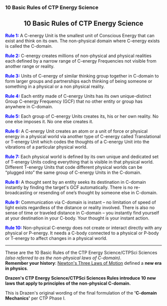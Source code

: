 ### 10 Basic Rules of CTP Energy Science

<h2 align="center">10 Basic Rules of CTP Energy Science</h1>


**<span style="color:blue">Rule 1:</span>** A C-energy Unit is the smallest unit of Conscious Energy that can exist and think on its own. The non-physical domain where C-energy exists is called the C-domain.

**<span style="color:blue">Rule 2:</span>** C-energy creates millions of non-physical and physical realities each defined by a narrow range of C-energy Frequencies not visible from another range or reality.

**<span style="color:blue">Rule 3:</span>** Units of C-energy of similar thinking group together in C-domain to form larger groups and partnerships each thinking of being someone or something in a physical or a non physical reality.

**<span style="color:blue">Rule 4:</span>** Each entity made of C-energy Units has its own unique-distinct Group C-energy Frequency (GCF) that no other entity or group has anywhere in C-domain.

**<span style="color:blue">Rule 5:</span>** Each group of C-energy Units creates its, his or her own reality. No one else imposes it. No one else creates it.

**<span style="color:blue">Rule 6:</span>** A C-energy Unit creates an atom or a unit of force or physical energy in a physical world via another type of C-energy called Translational or T-energy Unit which codes the thoughts of a C-energy Unit into the vibrations of a particular physical world.

**<span style="color:blue">Rule 7:</span>** Each physical world is defined by its own unique and dedicated set of T-energy Units coding everything that is visible in that physical world. Different T-energy Units that code different physical worlds can be “plugged into” the same group of C-energy Units in the C-domain.

**<span style="color:blue">Rule 8:</span>** A thought sent by an entity seeks its destination in C-domain instantly by finding the target's GCF automatically. There is no re-broadcasting or resending of one’s thought by someone else in C-domain.

**<span style="color:blue">Rule 9:</span>** Communication via C-domain is instant – no limitation of speed of light exists regardless of the distance or reality involved. There is also no sense of time or traveled distance in C-domain – you instantly find yourself at your destination in your C-body. Your thought is your instant action.

**<span style="color:blue">Rule 10:</span>** Non-physical C-energy does not create or interact directly with any physical or P-energy. It needs a C-body connected to a physical or P-body or T-energy to affect changes in a physical world.

---

These are the 10 Basic Rules of the CTP Energy Science/CTPSci Sciences *(also referred to as the non-physical laws of C-domain)*.  
**Remember your history**: [Newton's Three Laws of Motion](https://en.wikipedia.org/wiki/Newton%27s_laws_of_motion) defined a **new era in physics**.


**Drazen's CTP Energy Science/CTPSci Sciences Rules introduce 10 new laws that apply to principles of the non-physical C-domain.**



This is Drazen's original wording of the final formulation of the **'C-domain Mechanics'** per CTP Phase I.

